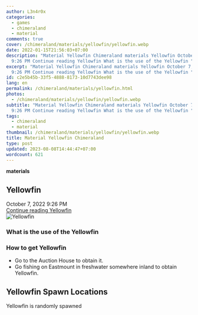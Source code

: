 ```yaml
---
author: L3n4r0x
categories:
  - games
  - chimeraland
  - material
comments: true
cover: /chimeraland/materials/yellowfin/yellowfin.webp
date: 2022-01-15T21:56:03+07:00
description: "Material Yellowfin Chimeraland materials Yellowfin October 7, 2022
  9:26 PM Continue reading Yellowfin What is the use of the Yellowfin "
excerpt: "Material Yellowfin Chimeraland materials Yellowfin October 7, 2022
  9:26 PM Continue reading Yellowfin What is the use of the Yellowfin "
id: c2e5b45b-33f5-4888-8173-10d7743dee98
lang: en
permalink: /chimeraland/materials/yellowfin.html
photos:
  - /chimeraland/materials/yellowfin/yellowfin.webp
subtitle: "Material Yellowfin Chimeraland materials Yellowfin October 7, 2022
  9:26 PM Continue reading Yellowfin What is the use of the Yellowfin "
tags:
  - chimeraland
  - material
thumbnail: /chimeraland/materials/yellowfin/yellowfin.webp
title: Material Yellowfin Chimeraland
type: post
updated: 2023-08-08T14:44:47+07:00
wordcount: 621
---
```


<link
  rel="stylesheet"
  href="https://rawcdn.githack.com/dimaslanjaka/Web-Manajemen/870a349/css/bootstrap-5-3-0-alpha3-wrapper.css"
/>
<section id="bootstrap-wrapper">
  <div data-bs-theme="dark">
    <div
      class="row g-0 border rounded overflow-hidden flex-md-row mb-4 shadow-sm position-relative bg-dark text-light"
    >
      <div class="col p-4 d-flex flex-column position-static">
        <strong class="d-inline-block mb-2 text-success">materials</strong>
        <h2 class="mb-0">Yellowfin</h2>
        <div class="mb-1 text-muted">October 7, 2022 9:26 PM</div>
        <a
          href="/chimeraland/materials/yellowfin.html"
          class="stretched-link d-none text-primary"
          >Continue reading Yellowfin</a
        >
      </div>
      <div class="col-auto d-none d-md-block d-lg-block">
        <img
          src="https://www.webmanajemen.com/chimeraland/materials/yellowfin/yellowfin.webp"
          alt="Yellowfin"
        />
      </div>
    </div>
    <div class="row">
      <div class="col-lg-6 col-12 mb-2">
        <div class="card">
          <div class="card-body">
            <h3 class="card-title">What is the use of the Yellowfin</h3>
            <div class="card-text"><ul></ul></div>
          </div>
        </div>
      </div>
      <div class="col-lg-6 col-12 mb-2">
        <div class="card">
          <div class="card-body">
            <h3 class="card-title">How to get Yellowfin</h3>
            <div class="card-text">
              <ul>
                <li>Go to the Auction House to obtain it.</li>
                <li>
                  Go fishing on Eastmount in freshwater somewhere inland to
                  obtain Yellowfin.
                </li>
              </ul>
            </div>
          </div>
        </div>
      </div>
      <div class="col-12 mb-2">
        <h2>Yellowfin Spawn Locations</h2>
        <p>Yellowfin is randomly spawned</p>
      </div>
    </div>
  </div>
</section>